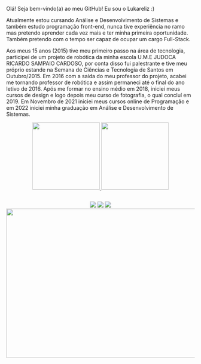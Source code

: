 Olá! Seja bem-vindo(a) ao meu GitHub! Eu sou o Lukareliz :)

Atualmente estou cursando Análise e Desenvolvimento de Sistemas e também estudo programação front-end, nunca tive experiência no ramo mas pretendo aprender cada vez mais e ter minha primeira oportunidade. Também pretendo com o tempo ser capaz de ocupar um cargo Full-Stack.

Aos meus 15 anos (2015) tive meu primeiro passo na área de tecnologia, participei de um projeto de robótica da minha escola U.M.E JUDOCA RICARDO SAMPAIO CARDOSO, por conta disso fui palestrante e tive meu próprio estande na Semana de Ciências e Tecnologia de Santos em Outubro/2015. Em 2016 com a saída do meu professor do projeto, acabei me tornando professor de robótica e assim permaneci até o final do ano letivo de 2016. Após me formar no ensino médio em 2018, iniciei meus cursos de design e logo depois meu curso de fotografia, o qual concluí em 2019. Em Novembro de 2021 iniciei meus cursos online de Programação e em 2022 iniciei minha graduação em Análise e Desenvolvimento de Sistemas.


<div align="center">
  <a href="http://beacons.ai/lukareliz">
  <img height="180em" src="https://github-readme-stats.vercel.app/api?username=Lukareliz&show_icons=true&theme=tokyonight&include_all_commits=true&count_private=true"/>
  <img height="180em" src="https://github-readme-stats.vercel.app/api/top-langs/?username=Lukareliz&layout=compact&langs_count=7&theme=tokyonight"/>
</div>

  ##
 
<div align='center'>
  <a href="https://www.linkedin.com/in/luccanunes/" target="_blank"><img src="https://img.shields.io/badge/-LinkedIn-%230077B5?style=for-the-badge&logo=linkedin&logoColor=white" target="_blank"></a> 
  <a href="https://instagram.com/Lukareliz_" target="_blank"><img src="https://img.shields.io/badge/-Instagram-%23E4405F?style=for-the-badge&logo=instagram&logoColor=white" target="_blank"></a>
  <a href = "mailto:lyulucca@gmail.com"><img src="https://img.shields.io/badge/-Gmail-%23333?style=for-the-badge&logo=gmail&logoColor=white" target="_blank"></a>
  </div> 
  
  <div align='center'>
  <img src="https://orig00.deviantart.net/24dd/f/2016/163/4/c/cold__rainy_day_by_bbrunomoraes-da60svg.gif" width="700" height="400" border="0" />
  </div>

